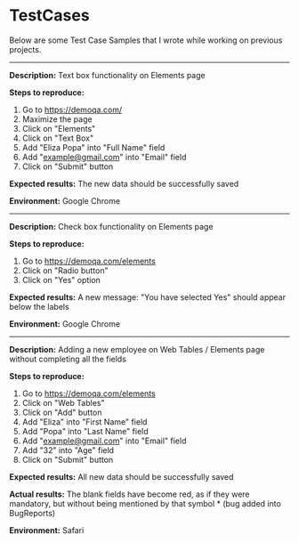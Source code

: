 # TestCases

Below are some Test Case Samples that I wrote while working on previous projects.

------------------------------

**Description:** Text box functionality on Elements page

**Steps to reproduce:**

1. Go to https://demoqa.com/
2. Maximize the page
3. Click on "Elements"
4. Click on "Text Box"
5. Add "Eliza Popa" into "Full Name" field
6. Add "example@gmail.com" into "Email" field
7. Click on "Submit" button

**Expected results:** The new data should be successfully saved

**Environment:** Google Chrome

------------------------------

**Description:** Check box functionality on Elements page

**Steps to reproduce:**

1. Go to https://demoqa.com/elements
2. Click on "Radio button"
3. Click on "Yes" option

**Expected results:** A new message: "You have selected Yes" should appear below the labels

**Environment:** Google Chrome

------------------------------

**Description:** Adding a new employee on Web Tables / Elements page without completing all the fields

**Steps to reproduce:**

1. Go to https://demoqa.com/elements
2. Click on "Web Tables"
3. Click on "Add" button
4. Add "Eliza" into "First Name" field
5. Add "Popa" into "Last Name" field
6. Add "example@gmail.com" into "Email" field
7. Add "32" into "Age" field
8. Click on "Submit" button

**Expected results:** All new data should be successfully saved 

**Actual results:** The blank fields have become red, as if they were mandatory, but without being mentioned by that symbol * (bug added into BugReports)

**Environment:** Safari



